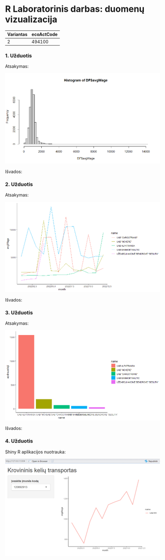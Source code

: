 # R Laboratorinis darbas: duomenų vizualizacija

| Variantas | ecoActCode |
|------------- | ------------- |
|2   | 494100 |


### 1. Užduotis

Atsakymas:

![histograma](img/histograma.png)

Išvados:

### 2. Užduotis

Atsakymas:

![atlyginimai](img/atlyginimai.png)

Išvados:


### 3. Užduotis

Atsakymas:

![apdraustieji](img/apdraustieji.png)

Išvados:


### 4. Užduotis

Shiny R aplikacijos nuotrauka:

![shinyapp](img/shinyapp.png)